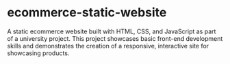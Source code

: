 # ecommerce-static-website
A static ecommerce website built with HTML, CSS, and JavaScript as part of a university project. This project showcases basic front-end development skills and demonstrates the creation of a responsive, interactive site for showcasing products.
